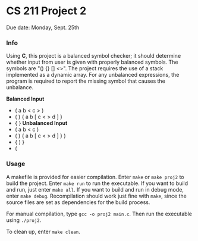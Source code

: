 # CS 211 Project 2

Due date: Monday, Sept. 25th

### Info
Using **C**, this project is a balanced symbol checker; it should determine whether input from user is given with properly balanced symbols. The symbols are "() {} [] <>". The project requires the use of a stack implemented as a dynamic array. For any unbalanced expressions, the program is required to report the missing symbol that causes the unbalance.

**Balanced Input**
- ( a b < c > )
- ( ) { a b [ c < > d ] }
- { }
**Unbalanced Input**
- ( a b < c )
- ( ) { a b [ c < > d ] } )
- { ) }
- (

### Usage
A makefile is provided for easier compilation. Enter `make` or `make proj2` to build the project. Enter `make run` to run the executable. If you want to build and run, just enter `make all`. If you want to build and run in debug mode, enter `make debug`.
Recompilation should work just fine with `make`, since the source files are set as dependencies for the build process.

For manual compilation, type `gcc -o proj2 main.c`. Then run the executable using `./proj2`.

To clean up, enter `make clean`.